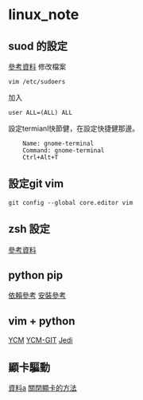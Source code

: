 # linux_note

## suod 的設定
[參考資料](http://niucp03.blogspot.com/2012/02/debian-user-sudo.html)
修改檔案

```
vim /etc/sudoers
```

加入

```
user ALL=(ALL) ALL
```
設定termianl快節健，在設定快捷健那邊。
```
    Name: gnome-terminal
    Command: gnome-terminal
    Ctrl+Alt+T
```

## 設定git vim 
```
git config --global core.editor vim 
```

## zsh 設定
[參考資料](https://github.com/twtrubiks/linux-note/tree/master/zsh-tmux-tutorual)

## python pip 
[依賴參考](https://askubuntu.com/questions/1239829/modulenotfounderror-no-module-named-distutils-util)
[安裝參考](https://docs.aws.amazon.com/zh_tw/elasticbeanstalk/latest/dg/eb-cli3-install-linux.html)

## vim + python 
[YCM](https://nayab.xyz/linux-tools/you-complete-me-vim-plugin.html)
[YCM-GIT](https://github.com/ycm-core/YouCompleteMe#intro)
[Jedi](https://jedi.readthedocs.io/en/latest/)

## 顯卡驅動
[資料a](https://www.tokfun.net/os/linux/linux-ubuntu-install-remove-nvidia-driver/)
[關閉顯卡的方法](https://clay-atlas.com/blog/2020/03/04/nvidia-chinese-note-how-to-disable-drm/)
